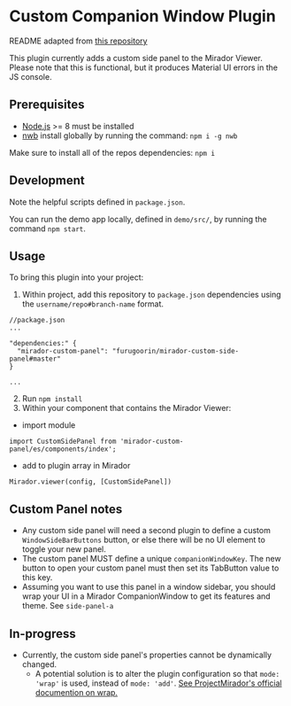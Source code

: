 # Custom Companion Window Plugin

README adapted from [this repository](https://github.com/jabrah/mirador-side-panel-plugin-test)

This plugin currently adds a custom side panel to the Mirador Viewer. Please note that this is functional, but it produces Material UI errors in the JS console.

## Prerequisites 

* [Node.js](https://nodejs.org/en/) >= 8 must be installed
* [nwb](https://github.com/insin/nwb) install globally by running the command: `npm i -g nwb`

Make sure to install all of the repos dependencies: `npm i`

## Development

Note the helpful scripts defined in `package.json`.

You can run the demo app locally, defined in `demo/src/`, by running the command `npm start`. 

## Usage

To bring this plugin into your project: 

1. Within project, add this repository to `package.json` dependencies using the `username/repo#branch-name` format. 
```
//package.json
...

"dependencies:" { 
  "mirador-custom-panel": "furugoorin/mirador-custom-side-panel#master"
}

...
```
2. Run `npm install`
3. Within your component that contains the Mirador Viewer: 
  * import module 
  ```
  import CustomSidePanel from 'mirador-custom-panel/es/components/index';
  ``` 
  * add to plugin array in Mirador 
  ```
  Mirador.viewer(config, [CustomSidePanel])
  ```
## Custom Panel notes

* Any custom side panel will need a second plugin to define a custom `WindowSideBarButtons` button, or else there will be no UI element to toggle your new panel. 
* The custom panel MUST define a unique `companionWindowKey`. The new button to open your custom panel must then set its TabButton value to this key.
* Assuming you want to use this panel in a window sidebar, you should wrap your UI in a Mirador CompanionWindow to get its features and theme. See `side-panel-a`

## In-progress

* Currently, the custom side panel's properties cannot be dynamically changed. 
  * A potential solution is to alter the plugin configuration so that `mode: 'wrap'` is used, instead of `mode: 'add'`. [See ProjectMirador's official documention on wrap. ](https://github.com/ProjectMirador/mirador/wiki/Mirador-3-plugins#using-modewrap-to-override-mirador-behavior)